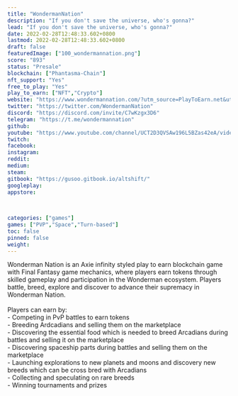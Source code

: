 ```yaml
---
title: "WondermanNation"
description: "If you don't save the universe, who's gonna?"
lead: "If you don't save the universe, who's gonna?"
date: 2022-02-28T12:48:33.602+0800
lastmod: 2022-02-28T12:48:33.602+0800
draft: false
featuredImage: ["100_wondermannation.png"]
score: "893"
status: "Presale"
blockchain: ["Phantasma-Chain"]
nft_support: "Yes"
free_to_play: "Yes"
play_to_earn: ["NFT","Crypto"]
website: "https://www.wondermannation.com/?utm_source=PlayToEarn.net&utm_medium=organic&utm_campaign=gamepage"
twitter: "https://twitter.com/WondermanNation"
discord: "https://discord.com/invite/C7wKzgx3D6"
telegram: "https://t.me/wondermannation"
github: 
youtube: "https://www.youtube.com/channel/UCT2D3QVSAw196L5BZas42eA/videos"
twitch: 
facebook: 
instagram: 
reddit: 
medium: 
steam: 
gitbook: "https://gusoo.gitbook.io/altshift/"
googleplay: 
appstore: 

  
    
categories: ["games"]
games: ["PVP","Space","Turn-based"]
toc: false
pinned: false
weight: 
---
```

Wonderman Nation is an Axie infinity styled play to earn blockchain game with Final Fantasy game mechanics, where players earn tokens through skilled gameplay and participation in the Wonderman ecosystem. Players battle, breed, explore and discover to advance their supremacy in Wonderman Nation. <br> <br> Players can earn by:<br> - Competing in PvP battles to earn tokens<br> - Breeding Ardcadians and selling them on the marketplace<br> - Discovering the essential food which is needed to breed Arcadians during battles and selling it on the marketplace<br> - Discovering spaceship parts during battles and selling them on the marketplace<br> - Launching explorations to new planets and moons and discovery new breeds which can be cross bred with Arcadians<br> - Collecting and speculating on rare breeds <br> - Winning tournaments and prizes